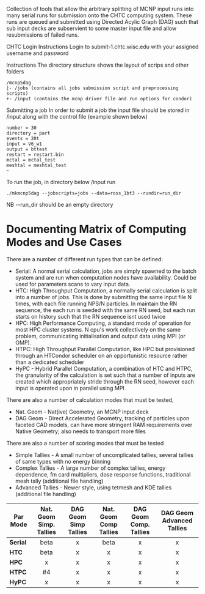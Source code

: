 Collection of tools that allow the arbitrary splitting of MCNP input runs into many serial runs for submission onto the CHTC computing system. These runs are queued and submitted using Directed Acylic Graph (DAG) such that sub input decks are subservient to some master input file and allow resubmissions of failed runs.

CHTC Login Instructions
Login to  submit-1.chtc.wisc.edu with your assigned username and password

Instructions
The directory structure shows the layout of scrips and other folders

    /mcnp5dag
	|- /jobs (contains all jobs submission script and preprocessing scripts)
	+- /input (contains the mcnp driver file and run options for condor)

Submitting a job
In order to submit a job the input file should be stored in /input along with the control file (example shown below)

    number = 30
    directory = part
    events = 20t
    input = V6_w1
    output = bttest
    restart = restart.bin
    mctal = mctal_test
    meshtal = meshtal_test
    ~

To run the job, in directory below /input run

    ./mkmcnp5dag --jobscripts=jobs --data=ross_1bt3 --rundir=run_dir

NB --run_dir should be an empty directory

Documenting Matrix of Computing Modes and Use Cases
=====================================================

There are a number of different run types that can be defined:

* Serial: A normal serial calculation, jobs are simply spawned to the batch system and are run when computation nodes have availability. Could be used for parameters scans to vary input data.
* HTC: High Throughput Computation, a normally serial calculation is split into a number of jobs. This is done by submitting the same input file N times, with each file running NPS/N particles. In maintain the RN sequence, the each run is seeded with the same RN seed, but each run starts on history such that the RN sequence isnt used twice
* HPC: High Performance Computing, a standard mode of operation for most HPC cluster systems. N cpu's work collectively on the same problem, communicating initialisation and output data using MPI (or OMP).
* HTPC: High Throughput Parallel Computation, like HPC but provisioned through an HTCondor scheduler on an opportunistic resource rather than a dedicated scheduler
* HyPC - Hybrid Parallel Computation, a combination of HTC and HTPC, the granularity of the calculation is set such that a number of inputs are created which appropriately stride through the RN seed, however each input is operated upon in parallel using MPI

There are also a number of calculation modes that must be tested, 
* Nat. Geom - Nat(ive) Geometry, an MCNP input deck 
* DAG Geom - Direct Accelerated Geometry, tracking of particles upon faceted CAD models, can have more stringent RAM requirements over Native Geometry; also needs to transport more files

There are also a number of scoring modes that must be tested
* Simple Tallies - A small number of uncomplicated tallies, several tallies of same types with no energy binning
* Complex Tallies - A large number of complex tallies, energy dependence, fm card multipliers, dose response functions, traditional mesh tally (additional file handling)
* Advanced Tallies - Newer style, using tetmesh and KDE tallies (additional file handling)


| Par Mode | Nat. Geom Simp. Tallies | DAG Geom Simp Tallies | Nat. Geom Comp Tallies | DAG Geom Comp. Tallies | DAG Geom Advanced Tallies | 
| ------------- |:-------------:|:-------------:|:-------------:|:-------------:|:-------------:|
| **Serial**  | beta | x  | beta | x | x |
| **HTC**   | beta | x | x | x | x |
| **HPC**    | x | x | x |  x | x |
| **HTPC**  | #4 | x | x | x | x |
| **HyPC**  | x | x | x | x | x |
 
